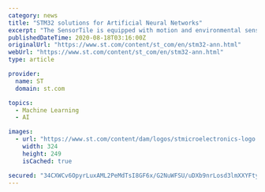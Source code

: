 ```yaml
---
category: news
title: "STM32 solutions for Artificial Neural Networks"
excerpt: "The SensorTile is equipped with motion and environmental sensors, a microcontroller, SD Card connector and Bluetooth connectivity Creating an Artificial Neural Network requires labeled data that has been acquired from sensors and pre-processing."
publishedDateTime: 2020-08-18T03:16:00Z
originalUrl: "https://www.st.com/content/st_com/en/stm32-ann.html"
webUrl: "https://www.st.com/content/st_com/en/stm32-ann.html"
type: article

provider:
  name: ST
  domain: st.com

topics:
  - Machine Learning
  - AI

images:
  - url: "https://www.st.com/content/dam/logos/stmicroelectronics-logo.jpg"
    width: 324
    height: 249
    isCached: true

secured: "34CXWCv6OpyrLuxAML2PeMdTsI8GF6x/G2NuWFSU/uDXb9nrLosd3lmXXYFty5KC1Lw8x5K8opxBP2Z69J5vcX7v1wyUGGKA92fLyKGQvvWw8KnjepG77hs0yEI/NyzGifva7SvPpGgpdnIx5NVuaQkhg+ECJ/8E4PNLOK6aot9ivb9RTHXMnDBd6F8oUI16m9BTPrsgz6MQdI6soPtz88h754DJiBTdvd4B/Uig5j1CkwyDAIAtGs4PqJy2oodYNbzFavcuVCJhuQRGkywVMOohpfg74YQNRToQlLOP9xlAsmhkqrv/9cP+dd59VksYeDTk+m4fHF9vPtJpNNSraEy9xFNkH6EP0+oat56bCLQ=;X1qy/RUwNfx523vvEdc5Cw=="
---
```



